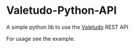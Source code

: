 # Valetudo-Python-API
A simple python lib to use the [Valetudo](https://github.com/Hypfer/Valetudo) REST API

For usage see the example.
